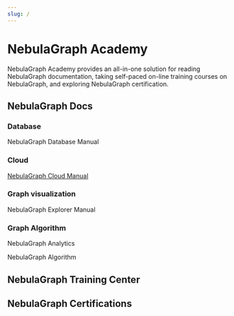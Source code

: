 ```yaml
---
slug: /
---
```


# NebulaGraph Academy

NebulaGraph Academy provides an all-in-one solution for reading NebulaGraph documentation, taking self-paced on-line training courses on NebulaGraph, and exploring NebulaGraph certification.

## NebulaGraph Docs

### Database

NebulaGraph Database Manual

### Cloud

[NebulaGraph Cloud Manual](../../cloud/what-is-cloud)

### Graph visualization

NebulaGraph Explorer Manual

### Graph Algorithm

NebulaGraph Analytics

NebulaGraph Algorithm

## NebulaGraph Training Center



## NebulaGraph Certifications